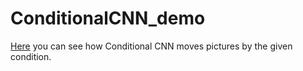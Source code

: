 # ConditionalCNN_demo
[Here](https://share.streamlit.io/pashtetickus/conditionalcnn_demo/main/app.py) you can see how Conditional CNN moves pictures by the given condition.
